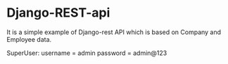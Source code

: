 # Django-REST-api

It is a simple example of Django-rest API which is based on Company and Employee data.

SuperUser:
username = admin
password = admin@123
